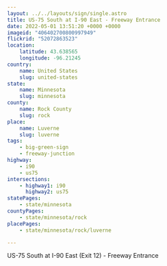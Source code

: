 ```yaml
---
layout: ../../layouts/sign/single.astro
title: US-75 South at I-90 East - Freeway Entrance
date: 2022-05-01 13:51:20 +0000 +0000
imageid: "406402700800997949"
flickrid: "52072863523"
location:
    latitude: 43.638565
    longitude: -96.21245
country:
    name: United States
    slug: united-states
state:
    name: Minnesota
    slug: minnesota
county:
    name: Rock County
    slug: rock
place:
    name: Luverne
    slug: luverne
tags:
    - big-green-sign
    - freeway-junction
highway:
    - i90
    - us75
intersections:
    - highway1: i90
      highway2: us75
statePages:
    - state/minnesota
countyPages:
    - state/minnesota/rock
placePages:
    - state/minnesota/rock/luverne

---
```

US-75 South at I-90 East (Exit 12) - Freeway Entrance